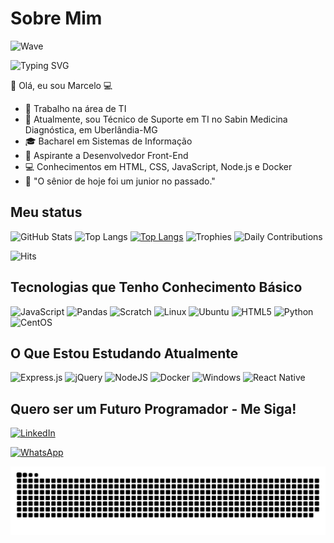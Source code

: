 # Sobre Mim
![Wave](https://capsule-render.vercel.app/api?type=waving&color=gradient&height=120&section=header)

![Typing SVG](https://readme-typing-svg.herokuapp.com/?color=BABBBD&size=35&center=true&vCenter=true&width=1000&lines=Olá,+meu+nome+é+Marcelo+Medeiros+dos+Santos;Tenho+31+anos+e+resido+em+Uberlândia,+MG;Sou+formado+em+Sistemas+de+Informação;Aspiro+a+me+tornar+um+Desenvolvedor+Front-End+%3A%29)


👋 Olá, eu sou Marcelo 💻<br/>
- 📘 Trabalho na área de TI
- 🔧 Atualmente, sou Técnico de Suporte em TI no Sabin Medicina Diagnóstica, em Uberlândia-MG
- 🎓 Bacharel em Sistemas de Informação
- 🚀 Aspirante a Desenvolvedor Front-End
- 💻 Conhecimentos em HTML, CSS, JavaScript, Node.js e Docker
- 🌱 "O sênior de hoje foi um junior no passado."

## Meu status
![GitHub Stats](https://github-readme-stats.vercel.app/api?username=MarceloMederi&show_icons=true&theme=radical)
![Top Langs](https://github-readme-streak-stats.herokuapp.com/?user=MarceloMederi&show_icons=true&theme=radical)
[![Top Langs](https://github-readme-stats.vercel.app/api/top-langs/?username=MarceloMederi&show_icons=true&theme=radical)](https://github.com/MarceloMederi/github-readme-stats)
![Trophies](https://github-profile-trophy.vercel.app/?username=MarceloMederi&show_icons=true&theme=radical)
![Daily Contributions](https://github-readme-streak-stats.herokuapp.com/?user=MarceloMederi)


![Hits](https://hits.seeyoufarm.com/api/count/incr/badge.svg?url=https%3A%2F%2Fgithub.com%2FMarceloMederi)

## Tecnologias que Tenho Conhecimento Básico
![JavaScript](https://img.shields.io/badge/JavaScript-F7DF1E?style=for-the-badge&logo=javascript&logoColor=323330)
![Pandas](https://img.shields.io/badge/Pandas-2C2D72?style=for-the-badge&logo=pandas&logoColor=white)
![Scratch](https://img.shields.io/badge/Scratch-4D97FF?style=for-the-badge&logo=Scratch&logoColor=white)
![Linux](https://img.shields.io/badge/Linux-262577?style=for-the-badge&logo=linux&logoColor=FCC624)
![Ubuntu](https://img.shields.io/badge/Ubuntu-E95420?style=for-the-badge&logo=ubuntu&logoColor=white)
![HTML5](https://img.shields.io/badge/HTML5-E34F26?style=for-the-badge&logo=html5&logoColor=white)
![Python](https://img.shields.io/badge/Python-306998?style=for-the-badge&logo=python&logoColor=FFD43B)
![CentOS](https://img.shields.io/badge/Cent%20OS-262577?style=for-the-badge&logo=CentOS&logoColor=white)

## O Que Estou Estudando Atualmente
![Express.js](https://img.shields.io/badge/express.js-61DAFB?style=for-the-badge&logo=express&logoColor=404d59)
![jQuery](https://img.shields.io/badge/jquery-white?style=for-the-badge&logo=jquery&logoColor=0769AD)
![NodeJS](https://img.shields.io/badge/node.js-6DA55F?style=for-the-badge&logo=node.js&logoColor=white)
![Docker](https://img.shields.io/badge/docker-white?style=for-the-badge&logo=docker&logoColor=0db7ed)
![Windows](https://img.shields.io/badge/Windows-0078D6?style=for-the-badge&logo=windows&logoColor=white)
![React Native](https://img.shields.io/badge/React_Native-61DAFB?style=for-the-badge&logo=react&logoColor=20232A)

## Quero ser um Futuro Programador - Me Siga!
[![LinkedIn](https://img.shields.io/badge/LinkedIn-white?style=for-the-badge&logo=linkedin&logoColor=0077B5)](https://www.linkedin.com/in/marcelo-medeiros-dos-santos-9aa50b1a7/)

[![WhatsApp](https://img.shields.io/badge/WhatsApp-white?style=for-the-badge&logo=whatsapp&logoColor=25D366)](https://wa.me/+5534984096698/)

![GitHub Contributions Snake](https://github.com/Platane/snk/raw/output/github-contribution-grid-snake.svg)
